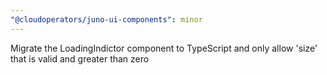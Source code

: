 ```yaml
---
"@cloudoperators/juno-ui-components": minor
---
```


Migrate the LoadingIndictor component to TypeScript and only allow 'size' that is valid and greater than zero
